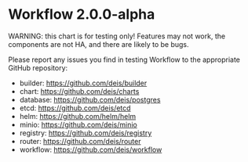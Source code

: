 # Workflow 2.0.0-alpha

WARNING: this chart is for testing only! Features may not work, the components are not HA, and
there are likely to be bugs.

Please report any issues you find in testing Workflow to the appropriate GitHub repository:
- builder: https://github.com/deis/builder
- chart: https://github.com/deis/charts
- database: https://github.com/deis/postgres
- etcd: https://github.com/deis/etcd
- helm: https://github.com/helm/helm
- minio: https://github.com/deis/minio
- registry: https://github.com/deis/registry
- router: https://github.com/deis/router
- workflow: https://github.com/deis/workflow
